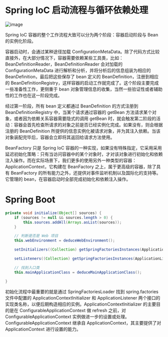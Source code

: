 # Spring IoC 启动流程与循环依赖处理

![image](https://user-images.githubusercontent.com/5803001/47839747-cad96580-ddee-11e8-8da9-175853251acb.png)

Spring IoC 容器的整个工作流程大致可以分为两个阶段：容器启动阶段与 Bean 的实例化阶段。

容器启动时，会通过某种途径加载 ConfigurationMetaData。除了代码方式比较直接外，在大部分情况下，容器需要依赖某些工具类，比如：BeanDefinitionReader，BeanDefinitionReader 会对加载的 ConfigurationMetaData 进行解析和分析，并将分析后的信息组装为相应的 BeanDefinition，最后把这些保存了 bean 定义的 BeanDefinition，注册到相应的 BeanDefinitionRegistry，这样容器的启动工作就完成了。这个阶段主要完成一些准备性工作，更侧重于 bean 对象管理信息的收集，当然一些验证性或者辅助性的工作也在这一阶段完成。

经过第一阶段，所有 bean 定义都通过 BeanDefinition 的方式注册到 BeanDefinitionRegistry 中，当某个请求通过容器的 getBean 方法请求某个对象，或者因为依赖关系容器需要隐式的调用 getBean 时，就会触发第二阶段的活动：容器会首先检查所请求的对象之前是否已经实例化完成。如果没有，则会根据注册的 BeanDefinition 所提供的信息实例化被请求对象，并为其注入依赖。当该对象装配完毕后，容器会立即将其返回给请求方法使用。

BeanFactory 只是 Spring IoC 容器的一种实现，如果没有特殊指定，它采用采用延迟初始化策略：只有当访问容器中的某个对象时，才对该对象进行初始化和依赖注入操作。而在实际场景下，我们更多的使用另外一种类型的容器：ApplicationContext，它构建在 BeanFactory 之上，属于更高级的容器，除了具有 BeanFactory 的所有能力之外，还提供对事件监听机制以及国际化的支持等。它管理的 bean，在容器启动时全部完成初始化和依赖注入操作。

# Spring Boot

```java
private void initialize(Object[] sources) {
    if (sources != null && sources.length > 0) {
        this.sources.addAll(Arrays.asList(sources));
    }

    // 判断是否是 Web 项目
    this.webEnvironment = deduceWebEnvironment();

    setInitializers((Collection) getSpringFactoriesInstances(ApplicationContextInitializer.class));

    setListeners((Collection) getSpringFactoriesInstances(ApplicationListener.class));

    // 找到入口类
    this.mainApplicationClass = deduceMainApplicationClass();

}
```

初始化流程中最重要的就是通过 SpringFactoriesLoader 找到 spring.factories 文件中配置的 ApplicationContextInitializer 和 ApplicationListener 两个接口的实现类名称，以便后期构造相应的实例。ApplicationContextInitializer 的主要目的是在 ConfigurableApplicationContext 做 refresh 之前，对 ConfigurableApplicationContext 实例做进一步的设置或处理。ConfigurableApplicationContext 继承自 ApplicationContext，其主要提供了对 ApplicationContext 进行设置的能力。
